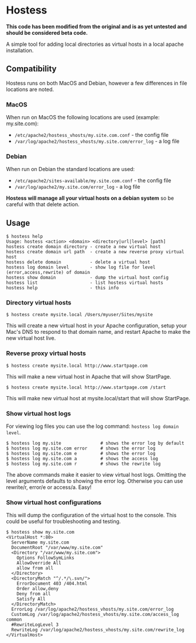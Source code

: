 # Hostess

**This code has been modified from the original and is as yet untested and should be considered beta code.**

A simple tool for adding local directories as virtual hosts in a local apache installation.

## Compatibility

Hostess runs on both MacOS and Debian, however a few differences in file locations are noted.

### MacOS

When run on MacOS the following locations are used (example: my.site.com):

* `/etc/apache2/hostess_vhosts/my.site.com.conf` - the config file
* `/var/log/apache2/hostess_vhosts/my.site.com/error_log` - a log file

### Debian

When run on Debian the standard locations are used:

* `/etc/apache2/sites-available/my.site.com.conf` - the config file
* `/var/log/apache2/my.site.com/error_log` - a log file

**Hostess will manage all your virtual hosts on a debian system** so be careful with that delete action.

## Usage

    $ hostess help
    Usage: hostess <action> <domain> <directory|url|level> [path]
    hostess create domain directory - create a new virtual host
    hostess create domain url path  - create a new reverse proxy virtual host
    hostess delete domain           - delete a virtual host
    hostess log domain level        - show log file for level (error,access,rewrite) of domain
    hostess show domain             - dump the virtual host config
    hostess list                    - list hostess virtual hosts
    hostess help                    - this info

### Directory virtual hosts

    $ hostess create mysite.local /Users/myuser/Sites/mysite

This will create a new virtual host in your Apache configuration, setup your Mac's DNS to respond to that domain name, and restart Apache to make the new virtual host live.

### Reverse proxy virtual hosts

    $ hostess create mysite.local http://www.startpage.com

This will make a new virtual host in Apache that will show StartPage.

    $ hostess create mysite.local http://www.startpage.com /start

This will make new virtual host at mysite.local/start that will show StartPage.

### Show virtual host logs

For viewing log files you can use the log command: `hostess log domain level`.

    $ hostess log my.site 				# shows the error log by default
    $ hostess log my.site.com error		# shows the error log
    $ hostess log my.site.com e 		# shows the error log
    $ hostess log my.site.com a 		# shows the access log
    $ hostess log my.site.com r 		# shows the rewrite log

The above commands make it easier to view virtual host logs.  Omitting the level arguments defaults to showing the error log.  Otherwise you can use rewrite/r, error/e or access/a.  Easy!

### Show virtual host configurations

This will dump the configuration of the virtual host to the console.  This could be useful for troubleshooting and testing.

    $ hostess show my.site.com
    <VirtualHost *:80>
	  ServerName my.site.com
	  DocumentRoot "/var/www/my.site.com"
	  <Directory "/var/www/my.site.com">
	    Options FollowSymLinks
	    AllowOverride All
	    allow from all
	  </Directory>
	  <DirectoryMatch "^/.*/\.svn/">
	    ErrorDocument 403 /404.html
	    Order allow,deny
	    Deny from all
	    Satisfy All
	  </DirectoryMatch>
	  ErrorLog /var/log/apache2/hostess_vhosts/my.site.com/error_log
	  CustomLog /var/log/apache2/hostess_vhosts/my.site.com/access_log common
	  #RewriteLogLevel 3
	  RewriteLog /var/log/apache2/hostess_vhosts/my.site.com/rewrite_log
	</VirtualHost>